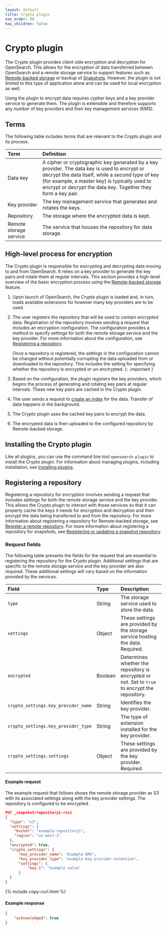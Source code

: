 ```yaml
---
layout: default
title: Crypto plugin
nav_order: 90
has_children: false
---
```



# Crypto plugin

The Crypto plugin provides client side encryption and decryption for OpenSearch. This allows for the encryption of data transferred between OpenSearch and a remote storage service to support features such as [Remote-backed storage]({{site.url}}{{site.baseurl}}/tuning-your-cluster/availability-and-recovery/remote-store/index/) or backup of [Snapshots]({{site.url}}{{site.baseurl}}/tuning-your-cluster/availability-and-recovery/snapshots/index/). However, the plugin is not limited to this type of application alone and can be used for local encryption as well.

Using the plugin to encrypt data requires cypher keys and a key provider service to generate them. The plugin is extensible and therefore supports any number of key providers and their key management services (KMS).


## Terms

The following table includes terms that are relevant to the Crypto plugin and its process.

| Term | Definition |
| :--- | :--- |
| Data key | A cipher or cryptographic key generated by a key provider. The data key is used to encrypt or decrypt the data itself, while a second type of key (for example, a master key) is typically used to encrypt or decrypt the data key. Together they form a key pair. |
| Key provider | The key management service that generates and rotates the keys. |
| Repository | The storage where the encrypted data is kept. |
| Remote storage service | The service that houses the repository for data storage. |


## High-level process for encryption

The Crypto plugin is responsible for encrypting and decrypting data moving to and from OpenSearch. It relies on a key provider to generate the key pairs and rotate them at regular intervals. This section provides a high-level overview of the basic encryption process using the [Remote-backed storage]({{site.url}}{{site.baseurl}}/tuning-your-cluster/availability-and-recovery/remote-store/index/) feature.

1. Upon launch of OpenSearch, the Crypto plugin is loaded and, in turn, loads available extensions for however many key providers are to be used.
1. The user registers the repository that will be used to contain encrypted data. Registration of the repository involves sending a request that includes an encryption configuration. The configuration provides a method to specify settings for both the remote storage service and the key provider. For more information about the configuration, see [Registering a repository](#registering-a-repository).
   
   Once a repository is registered, the settings in the configuration cannot be changed without potentially corrupting the data uploaded from or downloaded to the repository. This includes the setting for specifying whether the repository is encrypted or un-enctrypted. 
   {: .important }
   
1. Based on the configuration, the plugin registers the key providers, which begins the process of generating and rotating key pairs at regular intervals. These new key pairs are cached in the Crypto plugin.
1. The user sends a request to [create an index]({{site.url}}{{site.baseurl}}/api-reference/index-apis/create-index/) for the data. Transfer of data happens in the background.
1. The Crypto plugin uses the cached key pairs to encrypt the data.
1. The encrypted data is then uploaded to the configured repository by Remote-backed storage.


## Installing the Crypto plugin

Like all plugins, you can use the command line tool `opensearch-plugin` to install the Crypto plugin. For information about managing plugins, including installation, see [Installing plugins]({{site.url}}{{site.baseurl}}/install-and-configure/plugins/).


## Registering a repository

Registering a repository for encryption involves sending a request that includes settings for both the remote storage service and the key provider. This allows the Crypto plugin to interact with those services so that it can properly cache the keys it needs for encryption and decryption and then encrypt the data being transferred to and from the repository. For more information about registering a repository for Remote-backed storage, see [Register a remote repository](/tuning-your-cluster/availability-and-recovery/remote-store/index/#register-a-remote-repository). For more information about registering a repository for snapshots, see [Registering or updating a snapshot repository](/api-reference/snapshots/create-repository/).

### Request fields

The following table presents the fields for the request that are essential to registering the repository for the Crypto plugin. Additional settings that are specific to the remote storage service and the key provider are also required. These additional settings will vary based on the information provided by the services.

| Field | Type | Description |
| :--- | :--- |:--- |
| `type` | String | The storage service used to store the data. |
| `settings` | Object | These settings are provided by the storage service hosting the data. Required. |
| `encrypted` | Boolean | Determines whether the repository is encrypted or not. Set to `true` to encrypt the repository. |
| `crypto_settings.key_provider_name` | String | Identifies the key provider. |
| `crypto_settings.key_provider_type` | String | The type of extension installed for the key provider. |
| `crypto_settings.settings` | Object | These settings are provided by the key provider. Required. |



#### Example request

The example request that follows shows the remote storage provider as S3 with its associated settings along with the key provider settings. The repository is configured to be encrypted.

```json
PUT _snapshot/repository1-rss1
{
  "type": "s3",
  "settings": {
    "bucket": "example-repository1",
    "region": "us-west-2"
  },    
  "encrypted": true,
  "crypto_settings": {
      "key_provider_name": "Example KMS",
      "key_provider_type": "example-key-provider-extension",
      "settings": {
          "key-1": "example value"
      }
  }
}
```
{% include copy-curl.html %}

#### Example response

```json
{
    "acknowledged": true
}
```


